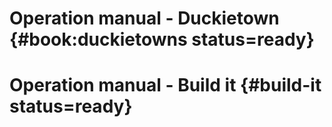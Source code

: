 # Operation manual - Duckietown {#book:duckietowns status=ready}

# Operation manual - Build it {#build-it status=ready}
